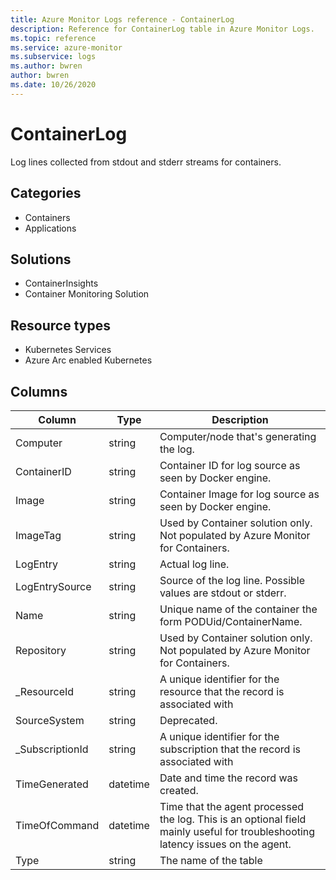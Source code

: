 ```yaml
---
title: Azure Monitor Logs reference - ContainerLog
description: Reference for ContainerLog table in Azure Monitor Logs.
ms.topic: reference
ms.service: azure-monitor
ms.subservice: logs
ms.author: bwren
author: bwren
ms.date: 10/26/2020
---
```


# ContainerLog

 Log lines collected from stdout and stderr streams for containers.

## Categories

- Containers
- Applications
## Solutions

- ContainerInsights
- Container Monitoring Solution
## Resource types

- Kubernetes Services
- Azure Arc enabled Kubernetes




## Columns

|Column|Type|Description|
|---|---|---|
|Computer|string|Computer/node that's generating the log.|
|ContainerID|string|Container ID for log source as seen by Docker engine.|
|Image|string|Container Image for log source as seen by Docker engine.|
|ImageTag|string|Used by Container solution only. Not populated by Azure Monitor for Containers.|
|LogEntry|string|Actual log line.|
|LogEntrySource|string|Source of the log line. Possible values are stdout or stderr.|
|Name|string|Unique name of the container the form  PODUid/ContainerName.|
|Repository|string|Used by Container solution only. Not populated by Azure Monitor for Containers.|
|_ResourceId|string|A unique identifier for the resource that the record is associated with|
|SourceSystem|string|Deprecated.|
|_SubscriptionId|string|A unique identifier for the subscription that the record is associated with|
|TimeGenerated|datetime|Date and time the record was created.|
|TimeOfCommand|datetime|Time that the agent processed the log. This is an optional field mainly useful for troubleshooting latency issues on the agent.|
|Type|string|The name of the table|
